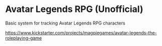 # Avatar Legends RPG (Unofficial)

Basic system for tracking Avatar Legends RPG characters

https://www.kickstarter.com/projects/magpiegames/avatar-legends-the-roleplaying-game
